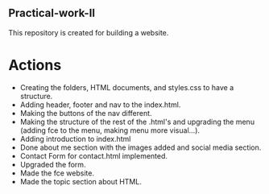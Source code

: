 ## Practical-work-II

This repository is created for building a website.

# Actions

- Creating the folders, HTML documents, and styles.css to have a structure.
- Adding header, footer and nav to the index.html.
- Making the buttons of the nav different.
- Making the structure of the rest of the .html's and upgrading the menu (adding fce to the menu, making menu more visual...).
- Adding introduction to index.html
- Done about me section with the images added and social media section.
- Contact Form for contact.html implemented.
- Upgraded the form.
- Made the fce website.
- Made the topic section about HTML.